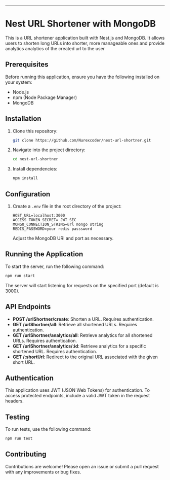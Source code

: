 ---

# Nest URL Shortener with MongoDB

This is a URL shortener application built with Nest.js and MongoDB. It allows users to shorten long URLs into shorter, more manageable ones and provide analytics analytics of the created url to the user

## Prerequisites

Before running this application, ensure you have the following installed on your system:

- Node.js
- npm (Node Package Manager)
- MongoDB

## Installation

1. Clone this repository:

   ```bash
   git clone https://github.com/Nurexcoder/nest-url-shortner.git
   ```

2. Navigate into the project directory:

   ```bash
   cd nest-url-shortner
   ```

3. Install dependencies:

   ```bash
   npm install
   ```

## Configuration

1. Create a `.env` file in the root directory of the project:

   ```plaintext
   HOST_URL=localhost:3000
   ACCESS_TOKEN_SECRET= JWT_SEC
   MONGO_CONNECTION_STRING=url mongo string
   REDIS_PASSWORD=your redis passsword
   ```

   Adjust the MongoDB URI and port as necessary.

## Running the Application

To start the server, run the following command:

```bash
npm run start
```

The server will start listening for requests on the specified port (default is 3000).

## API Endpoints

- **POST /urlShortner/create**: Shorten a URL. Requires authentication.
- **GET /urlShortner/all**: Retrieve all shortened URLs. Requires authentication.
- **GET /urlShortner/analytics/all**: Retrieve analytics for all shortened URLs. Requires authentication.
- **GET /urlShortner/analytics/:id**: Retrieve analytics for a specific shortened URL. Requires authentication.
- **GET /:shortUrl**: Redirect to the original URL associated with the given short URL.

## Authentication

This application uses JWT (JSON Web Tokens) for authentication. To access protected endpoints, include a valid JWT token in the request headers.

## Testing

To run tests, use the following command:

```bash
npm run test
```

## Contributing

Contributions are welcome! Please open an issue or submit a pull request with any improvements or bug fixes.


